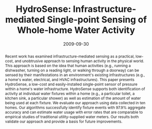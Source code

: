 ---
abstract: |-
  Recent work has examined infrastructure-mediated sensing as a practical, low-cost, and unobtrusive approach to sensing human activity in the physical world. This approach is based on the idea that human activities (e.g., running a dishwasher, turning on a reading light, or walking through a doorway) can be sensed by their manifestations in an environment's existing infrastructures (e.g., a home's water, electrical, and HVAC infrastructures). This paper presents HydroSense, a low-cost and easily-installed single-point sensor of pressure within a home's water infrastructure. HydroSense supports both identification of activity at individual water fixtures within a home (e.g., a particular toilet, a kitchen sink, a particular shower) as well as estimation of the amount of water being used at each fixture. We evaluate our approach using data collected in ten homes. Our algorithms successfully identify fixture events with 97.9% aggregate accuracy and can estimate water usage with error rates that are comparable to empirical studies of traditional utility-supplied water meters. Our results both validate our approach and provide a basis for future improvements.
authors:
- froehlich
- larson
- campbell
- Conor Haggerty
- James Fogarty
- patel
award: 'Honorable Mention Award'
bibtex: |-
  @inproceedings{Froehlich:2009:HIS:1620545.1620581,
   author = {Froehlich, Jon E. and Larson, Eric and Campbell, Tim and Haggerty, Conor and Fogarty, James and Patel, Shwetak N.},
   title = {HydroSense: Infrastructure-mediated Single-point Sensing of Whole-home Water Activity},
   booktitle = {Proceedings of the 11th International Conference on Ubiquitous Computing},
   series = {UbiComp '09},
   year = {2009},
   isbn = {978-1-60558-431-7},
   location = {Orlando, Florida, USA},
   pages = {235--244},
   numpages = {10},
   url = {http://doi.acm.org/10.1145/1620545.1620581},
   doi = {10.1145/1620545.1620581},
   acmid = {1620581},
   publisher = {ACM},
   address = {New York, NY, USA},
   keywords = {activity sensing, infrastructure-mediated sensing, water sensing},
  }
caption: ''
citation: |-
  Jon E. Froehlich, Eric Larson, Tim Campbell, Conor Haggerty, James Fogarty, and Shwetak N. Patel. 2009. HydroSense: infrastructure-mediated single-point sensing of whole-home water activity.  In Proceedings of the 11th international conference on Ubiquitous computing (UbiComp '09). ACM, New York, NY, USA,  235-244. DOI=http://dx.doi.org/10.1145/1620545.1620581
conference: ACM International Joint Conference on Pervasive and Ubiquitous Computing
  (UbiComp), 2009
date: '2009-09-30'
image: ''
pdf: /pdfs/hydrosense.pdf
thumbnail: ''
title: 'HydroSense: Infrastructure-mediated Single-point Sensing of Whole-home Water
  Activity'
video: ''
video_embed: ''
---